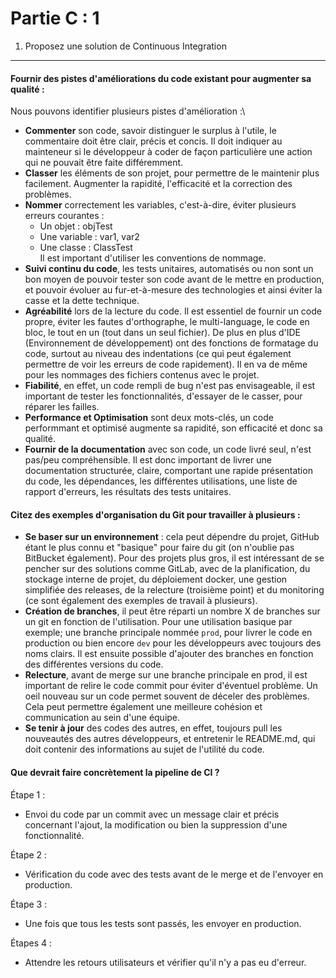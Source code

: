 Partie C : 1
===================

1. Proposez une solution de Continuous Integration
-------------

#### <i class="icon-file"></i> Fournir des pistes d'améliorations du code existant pour augmenter sa qualité :

Nous pouvons identifier plusieurs pistes d'amélioration :\
- **Commenter** son code, savoir distinguer le surplus à l'utile, le commentaire doit être clair, précis et concis. Il doit indiquer au mainteneur si le développeur à coder de façon particulière une action qui ne pouvait être faite différemment. 
- **Classer** les éléments de son projet, pour permettre de le maintenir plus facilement. Augmenter la rapidité, l'efficacité et la correction des problèmes.
- **Nommer** correctement les variables, c'est-à-dire, éviter plusieurs erreurs courantes :
    - Un objet : objTest
    - Une variable : var1, var2
    - Une classe : ClassTest\
Il est important d'utiliser les conventions de nommage.
- **Suivi continu du code**, les tests unitaires, automatisés ou non sont un bon moyen de pouvoir tester son code avant de le mettre en production, et pouvoir évoluer au fur-et-à-mesure des technologies et ainsi éviter la casse et la dette technique.
- **Agréabilité** lors de la lecture du code. Il est essentiel de fournir un code propre, éviter les fautes d'orthographe, le multi-language, le code en bloc, le tout en un (tout dans un seul fichier). De plus en plus d'IDE (Environnement de développement) ont des fonctions de formatage du code, surtout au niveau des indentations (ce qui peut également permettre de voir les erreurs de code rapidement). Il en va de même pour les nommages des fichiers contenus avec le projet.
- **Fiabilité**, en effet, un code rempli de bug n'est pas envisageable, il est important de tester les fonctionnalités, d'essayer de le casser, pour réparer les failles.
- **Performance et Optimisation** sont deux mots-clés, un code performmant et optimisé augmente sa rapidité, son efficacité et donc sa qualité.
- **Fournir de la documentation** avec son code, un code livré seul, n'est pas/peu compréhensible. Il est donc important de livrer une documentation structurée, claire, comportant une rapide présentation du code, les dépendances, les différentes utilisations, une liste de rapport d'erreurs, les résultats des tests unitaires.

#### <i class="icon-file"></i> Citez des exemples d'organisation du Git pour travailler à plusieurs :

- **Se baser sur un environnement** : cela peut dépendre du projet, GitHub étant le plus connu et "basique" pour faire du git (on n'oublie pas BitBucket également). Pour des projets plus gros, il est intéressant de se pencher sur des solutions comme GitLab, avec de la planification, du stockage interne de projet, du déploiement docker, une gestion simplifiée des releases, de la relecture (troisième point) et du monitoring (ce sont également des exemples de travail à plusieurs).
- **Création de branches**, il peut être réparti un nombre X de branches sur un git en fonction de l'utilisation. Pour une utilisation basique par exemple; une branche principale nommée `prod`, pour livrer le code en production ou bien encore `dev` pour les développeurs avec toujours des noms clairs. Il est ensuite possible d'ajouter des branches en fonction des différentes versions du code.
- **Relecture**, avant de merge sur une branche principale en prod, il est important de relire le code commit pour éviter d'éventuel problème. Un oeil nouveau sur un code permet souvent de déceler des problèmes. Cela peut permettre également une meilleure cohésion et communication au sein d'une équipe.
- **Se tenir à jour** des codes des autres, en effet, toujours pull les nouveautés des autres développeurs, et entretenir le README.md, qui doit contenir des informations au sujet de l'utilité du code.

#### <i class="icon-file"></i> Que devrait faire concrètement la pipeline de CI ?

Étape 1 :
- Envoi du code par un commit avec un message clair et précis concernant l'ajout, la modification ou bien la suppression d'une fonctionnalité.

Étape 2 :
- Vérification du code avec des tests avant de le merge et de l'envoyer en production.

Étape 3 :
- Une fois que tous les tests sont passés, les envoyer en production.

Étapes 4 :
- Attendre les retours utilisateurs et vérifier qu'il n'y a pas eu d'erreur.